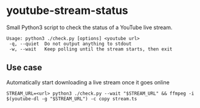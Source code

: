 # youtube-stream-status

Small Python3 script to check the status of a YouTube live stream.

```
Usage: python3 ./check.py [options] <youtube url>
 -q, --quiet  Do not output anything to stdout
 -w, --wait   Keep polling until the stream starts, then exit
```

## Use case

Automatically start downloading a live stream once it goes online

```
STREAM_URL=<url> python3 ./check.py --wait "$STREAM_URL" && ffmpeg -i $(youtube-dl -g "$STREAM_URL") -c copy stream.ts
```
